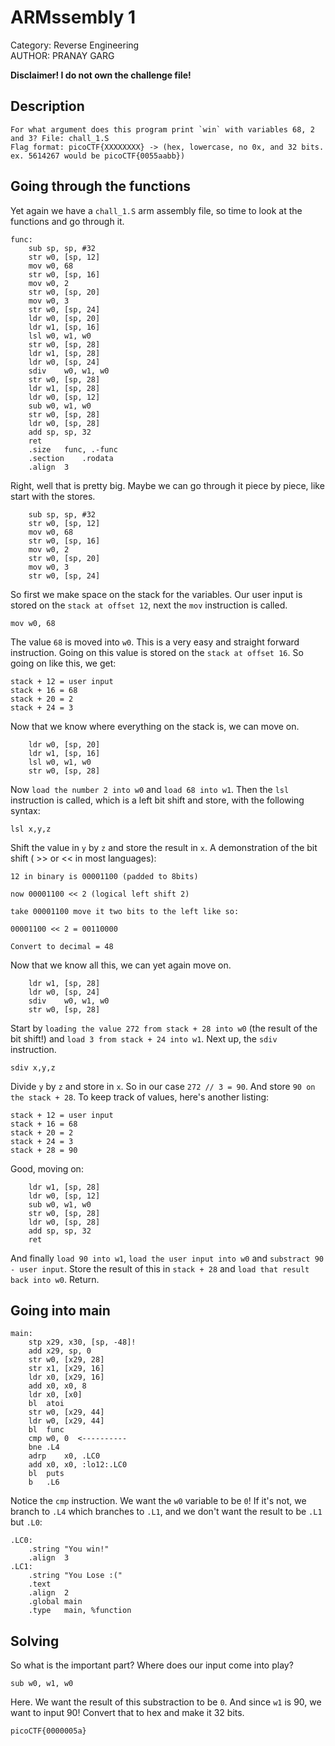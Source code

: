 # ARMssembly 1

Category: Reverse Engineering </br>
AUTHOR: PRANAY GARG

**Disclaimer! I do not own the challenge file!**

## Description
```
For what argument does this program print `win` with variables 68, 2 and 3? File: chall_1.S 
Flag format: picoCTF{XXXXXXXX} -> (hex, lowercase, no 0x, and 32 bits. ex. 5614267 would be picoCTF{0055aabb})
```

## Going through the functions

Yet again we have a `chall_1.S` arm assembly file, so time to look at the functions and go through it. 
```
func:
	sub	sp, sp, #32
	str	w0, [sp, 12] 
	mov	w0, 68
	str	w0, [sp, 16] 
	mov	w0, 2
	str	w0, [sp, 20] 
	mov	w0, 3
	str	w0, [sp, 24] 
	ldr	w0, [sp, 20] 
	ldr	w1, [sp, 16] 
	lsl	w0, w1, w0   
	str	w0, [sp, 28] 
	ldr	w1, [sp, 28] 
	ldr	w0, [sp, 24] 
	sdiv	w0, w1, w0 
	str	w0, [sp, 28] 
	ldr	w1, [sp, 28] 
	ldr	w0, [sp, 12] 
	sub	w0, w1, w0   
	str	w0, [sp, 28] 
	ldr	w0, [sp, 28] 
	add	sp, sp, 32
	ret
	.size	func, .-func
	.section	.rodata
	.align	3
```
Right, well that is pretty big. Maybe we can go through it piece by piece, like start with the stores.
```
	sub	sp, sp, #32
	str	w0, [sp, 12] 
	mov	w0, 68
	str	w0, [sp, 16] 
	mov	w0, 2
	str	w0, [sp, 20] 
	mov	w0, 3
	str	w0, [sp, 24]
```
So first we make space on the stack for the variables. Our user input is stored on the `stack at offset 12`, next the `mov` instruction is called. 
```
mov w0, 68
```
The value `68` is moved into `w0`. This is a very easy and straight forward instruction. Going on this value is stored on the `stack at offset 16`. So going on like this, we get:
```
stack + 12 = user input
stack + 16 = 68
stack + 20 = 2
stack + 24 = 3
```
Now that we know where everything on the stack is, we can move on.
```
	ldr	w0, [sp, 20] 
	ldr	w1, [sp, 16] 
	lsl	w0, w1, w0   
	str	w0, [sp, 28] 
```
Now `load the number 2 into w0` and `load 68 into w1`. Then the `lsl` instruction is called, which is a left bit shift and store, with the following syntax:
```
lsl x,y,z
```
Shift the value in `y` by `z` and store the result in `x`. A demonstration of the bit shift ( >> or << in most languages):
```
12 in binary is 00001100 (padded to 8bits)

now 00001100 << 2 (logical left shift 2)

take 00001100 move it two bits to the left like so:

00001100 << 2 = 00110000

Convert to decimal = 48
```
Now that we know all this, we can yet again move on.
```
	ldr	w1, [sp, 28] 
	ldr	w0, [sp, 24] 
	sdiv	w0, w1, w0 
	str	w0, [sp, 28] 
```
Start by `loading the value 272 from stack + 28 into w0` (the result of the bit shift!) and `load 3 from stack + 24 into w1`. Next up, the `sdiv` instruction. 
```
sdiv x,y,z
```
Divide `y` by `z` and store in `x`. So in our case `272 // 3 = 90`. And store `90 on the stack + 28`. To keep track of values, here's another listing:
```
stack + 12 = user input
stack + 16 = 68
stack + 20 = 2
stack + 24 = 3
stack + 28 = 90
```
Good, moving on:
```
	ldr	w1, [sp, 28] 
	ldr	w0, [sp, 12] 
	sub	w0, w1, w0   
	str	w0, [sp, 28] 
	ldr	w0, [sp, 28] 
	add	sp, sp, 32
	ret
```
And finally `load 90 into w1`, `load the user input into w0` and `substract 90 - user input`. Store the result of this in `stack + 28` and `load that result back into w0`. Return.

## Going into main
```
main:
	stp	x29, x30, [sp, -48]!
	add	x29, sp, 0
	str	w0, [x29, 28]
	str	x1, [x29, 16]
	ldr	x0, [x29, 16]
	add	x0, x0, 8
	ldr	x0, [x0]
	bl	atoi
	str	w0, [x29, 44]
	ldr	w0, [x29, 44]
	bl	func 
	cmp	w0, 0  <----------  
	bne	.L4
	adrp	x0, .LC0
	add	x0, x0, :lo12:.LC0
	bl	puts
	b	.L6
```
Notice the `cmp` instruction. We want the `w0` variable to be `0`! If it's not, we branch to `.L4` which branches to `.L1`, and we don't want the result to be `.L1` but `.L0`:
```
.LC0:
	.string	"You win!"
	.align	3
.LC1:
	.string	"You Lose :("
	.text
	.align	2
	.global	main
	.type	main, %function
``` 

## Solving

So what is the important part? Where does our input come into play?
```
sub	w0, w1, w0
```
Here. We want the result of this substraction to be `0`. And since `w1` is 90, we want to input 90! Convert that to hex and make it 32 bits.
```
picoCTF{0000005a}
``` 